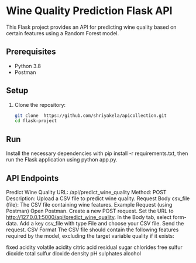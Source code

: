 # Wine Quality Prediction Flask API

This Flask project provides an API for predicting wine quality based on certain features using a Random Forest model.
## Prerequisites
- Python 3.8
- Postman


## Setup

1. Clone the repository:
   ```bash
   git clone  https://github.com/shriyakela/apicollection.git
   cd flask-project
## Run
Install the necessary dependencies with pip install -r requirements.txt, then run the Flask application using python app.py. 

  ## API Endpoints

Predict Wine Quality
URL: /api/predict_wine_quality
Method: POST
Description: Upload a CSV file to predict wine quality.
Request Body
csv_file (file): The CSV file containing wine features.
Example Request (using Postman)
Open Postman.
Create a new POST request.
Set the URL to http://127.0.0.1:5000/api/predict_wine_quality.
In the Body tab, select form-data.
Add a key csv_file with type File and choose your CSV file.
Send the request.
CSV Format
The CSV file should contain the following features required by the model, excluding the target variable quality if it exists:

fixed acidity
volatile acidity
citric acid
residual sugar
chlorides
free sulfur dioxide
total sulfur dioxide
density
pH
sulphates
alcohol
